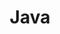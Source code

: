 ---
# Featured tags need to have either the `list` or `grid` layout (PRO only).
layout:  list

# The title of the tag's page.
title:   Java

# The name of the tag, used in a post's front matter (e.g. tags: [<slug>]).
slug:    java

# (Optional) Write a short (~150 characters) description of this featured tag.
description: >
  Java daylog
  

# (Optional) You can disable grouping posts by date.
# no_groups: true

# Exclude this example category from the sitemap.
# DON'T USE THIS SETTING IN YOUR CATEGORIES!
sitemap: true
---